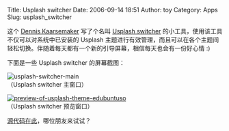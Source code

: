 Title: Usplash switcher
Date: 2006-09-14 18:51
Author: toy
Category: Apps
Slug: usplash_switcher

这个 [Dennis Kaarsemaker](http://blogs.ubuntu-nl.org) 写了个名叫
[Usplash
switcher](http://blogs.ubuntu-nl.org/dennis/2006/09/13/more-fun-with-usplash/)
的小工具，使用该工具不仅可以对系统中已安装的 Usplash
主题进行有效管理，而且可以在各个主题间轻松切换。伴随着每天都有一个新的引导屏幕，相信每天也会有一份好心情
:)

下面是一些 Usplash switcher 的屏幕截图：

![usplash-switcher-main](http://i.linuxtoy.org/i/usplash-switcher-main.png)  
（Usplash switcher 主窗口）

[![preview-of-usplash-theme-edubuntuso](http://i.linuxtoy.org/i/preview-of-usplash-theme-edubuntuso_s.png)](http://i.linuxtoy.org/i/preview-of-usplash-theme-edubuntuso.png)  
（Usplash switcher 预览窗口）

[源代码在此](http://www.kaarsemaker.net/files/Software/usplash-switcher.c)，哪位朋友来试试？
